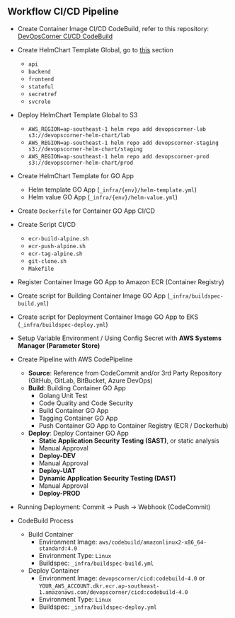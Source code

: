 ## Workflow CI/CD Pipeline

- Create Container Image CI/CD CodeBuild, refer to this repository: [DevOpsCorner CI/CD CodeBuild](https://github.com/devopscorner/devopscorner-container/tree/main/compose/docker/cicd-codebuild)

- Create HelmChart Template Global, go to [this](https://github.com/devopscorner/devopscorner-helm) section
  - `api`
  - `backend`
  - `frontend`
  - `stateful`
  - `secretref`
  - `svcrole`
- Deploy HelmChart Template Global to S3
  - `AWS_REGION=ap-southeast-1 helm repo add devopscorner-lab s3://devopscorner-helm-chart/lab`
  - `AWS_REGION=ap-southeast-1 helm repo add devopscorner-staging s3://devopscorner-helm-chart/staging`
  - `AWS_REGION=ap-southeast-1 helm repo add devopscorner-prod s3://devopscorner-helm-chart/prod`
- Create HelmChart Template for GO App
  - Helm template GO App (`_infra/{env}/helm-template.yml`)
  - Helm value GO App (`_infra/{env}/helm-value.yml`)

- Create `Dockerfile` for Container GO App CI/CD
- Create Script CI/CD
  - `ecr-build-alpine.sh`
  - `ecr-push-alpine.sh`
  - `ecr-tag-alpine.sh`
  - `git-clone.sh`
  - `Makefile`

- Register Container Image GO App to Amazon ECR (Container Registry)
- Create script for Building Container Image GO App (`_infra/buildspec-build.yml`)
- Create script for Deployment Container Image GO App to EKS (`_infra/buildspec-deploy.yml`)
- Setup Variable Environment / Using Config Secret with **AWS Systems Manager (Parameter Store)**

- Create Pipeline with AWS CodePipeline
  - **Source**: Reference from CodeCommit and/or 3rd Party Repository (GitHub, GitLab, BitBucket, Azure DevOps)
  - **Build**: Building Container GO App
    - Golang Unit Test
    - Code Quality and Code Security
    - Build Container GO App
    - Tagging Container GO App
    - Push Container GO App to Container Registry (ECR / Dockerhub)
  - **Deploy**: Deploy Container GO App
    - **Static Application Security Testing (SAST)**, or static analysis
    - Manual Approval
    - **Deploy-DEV**
    - Manual Approval
    - **Deploy-UAT**
    - **Dynamic Application Security Testing (DAST)**
    - Manual Approval
    - **Deploy-PROD**

- Running Deployment: Commit -> Push -> Webhook (CodeCommit)

- CodeBuild Process
  - Build Container
    - Environment Image: `aws/codebuild/amazonlinux2-x86_64-standard:4.0`
    - Environment Type: `Linux`
    - Buildspec: `_infra/buildspec-build.yml`
  - Deploy Container
    - Environment Image: `devopscorner/cicd:codebuild-4.0` or `YOUR_AWS_ACCOUNT.dkr.ecr.ap-southeast-1.amazonaws.com/devopscorner/cicd:codebuild-4.0`
    - Environment Type: `Linux`
    - Buildspec: `_infra/buildspec-deploy.yml`
